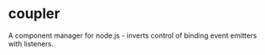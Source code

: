 coupler
=======

A component manager for node.js - inverts control of binding event emitters with listeners.